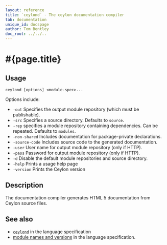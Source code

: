 ```yaml
---
layout: reference
title: `ceylond` - The ceylon documentation compiler
tab: documentation
unique_id: docspage
author: Tom Bentley
doc_root: ../../..
---
```


# #{page.title}

## Usage 

<!-- lang: none -->
    ceylond [options] <module-spec>...

Options include:

* `-out` Specifies the output module repository (which must be publishable).
* `-src` Specifies a source directory. Defaults to `source`.
* `-rep` specifies a module repository containing dependencies. Can be repeated.
  Defaults to `modules`.
* `-non-shared` Includes documentation for package-private declarations.
* `-source-code` Includes source code to the generated documentation.   
* `-user` User name for output module repository (only if HTTP). <!-- m2 -->
* `-pass` Password for output module repository (only if HTTP). <!-- m2 -->
* `-d` Disable the default module repositories and source directory. <!-- m4 -->
* `-help` Prints a usage help page
* `-version` Prints the Ceylon version

## Description

The documentation compiler generates HTML 5 documentation from Ceylon 
source files.

## See also

* [`ceylond`](#{page.doc_root}/#{site.urls.spec_relative}#thedocumentationcompiler) in the language specification
* [module names and versions](#{page.doc_root}/#{site.urls.spec_relative}#modulenamesandversionidentifiers) in the language specification.
